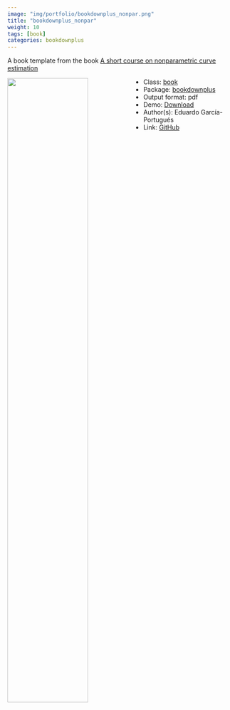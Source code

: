 ```yaml
---
image: "img/portfolio/bookdownplus_nonpar.png"
title: "bookdownplus_nonpar"
weight: 10
tags: [book]
categories: bookdownplus
---
```


A book template from the book [A short course on nonparametric curve estimation](https://bookdown.org/egarpor/nonpar-eafit/)

<!--more-->

<p><a href="../../img/portfolio/bookdownplus_nonpar.png"><img class = "jf-image-shadow" src="../../img/portfolio/bookdownplus_nonpar.png", width="60%"  align="left"></a></p>



- Class: [book](../../tags/book)
- Package: [bookdownplus](bookdownplus)
- Output format: pdf
- Demo: [Download](https://pzhaonet.github.io/bookdownplus/inst2/nonpar/showcase/nonpar.pdf)
- Author(s): Eduardo García-Portugués
- Link: [GitHub](https://github.com/pzhaonet/bookdownplus)


